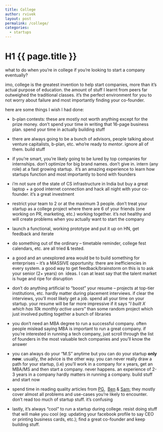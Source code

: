 ```yaml
---
title: College
author: rvivek
layout: post
permalink: /college/
categories:
  - startups
---
```

# H1 {{ page.title }}

what to do when you&#8217;re in college if you&#8217;re looking to start a company eventually?

imo, college is the greatest invention to help start companies, more than it&#8217;s actual purpose of education. the amount of stuff I learnt from peers far outweighed the traditional classes. it&#8217;s the perfect environment for you to not worry about failure and most importantly finding your co-founder.

here are some things I wish I had done:

  * b-plan contests: these are mostly not worth anything except for the prize money. don&#8217;t spend your time in writing that 16-page business plan. spend your time in actually building stuff

  * there are always going to be a bunch of advisors, people talking about venture capitalists, b-plan, etc. who&#8217;re ready to *mentor*. ignore all of them. build stuff

  * if you&#8217;re smart, you&#8217;re likely going to be lured by top companies for internships. don&#8217;t optimize for big brand names. don&#8217;t give in. intern (any role) at a fast growing startup.  it&#8217;s an amazing experience to learn how startups function and most importantly to bond with founders

  * i&#8217;m not sure of the state of CS infrastructure in India but buy a great laptop + a good internet connection and hack all night with your co-founder. it&#8217;s a great investment

  * restrict your team to 2 or at the maximum 3 people. don&#8217;t treat your startup as a college project where there are 6 of your friends (one working on PR, marketing, etc.) working together. it&#8217;s not healthy and will create problems when you actually want to start the company

  * launch a functional, working prototype and put it up on HN, get feedback and iterate

  * do something out of the ordinary &#8211; timetable reminder, college fest calendars, etc. are all tried & tested.

  * a good and an unexplored area would be to build something for enterprises &#8211; it&#8217;s a MASSIVE opportunity. there are inefficiencies in every system. a good way to get feedback/brainstorm on this is to ask your senior (2+ years) on  ideas. I can at least say that the talent market is huge and ripe for disruption

  * don&#8217;t do anything artificial to &#8220;boost&#8221; your resume &#8211; projects at top-tier institutions, etc. hardly matter during placement interviews. if clear the interviews, you&#8217;ll most likely get a job. spend all your time on your startup. your resume will be far more impressive if it says &#8220;*I built X which has 10k monthly active users*&#8221; than some random project which just involved putting together a bunch of libraries

  * you don&#8217;t need an MBA degree to run a successful company. often people mislead saying MBA is important to run a great company. if you&#8217;re interested in running a tech company, just scroll through the list of founders in the most valuable tech companies and you&#8217;ll know the answer

  * you can always do your &#8220;M.S&#8221; anytime but you can do your startup **only now**. usually, the advice is the other way. you can never really draw a path for your startup, (i.e) you&#8217;ll work in a company for x years, get an MBA/MS and then start a company. never happens. an experience of 2-3 years in a company hardly matters in running a company. build stuff and start now

  * spend time in reading quality articles from [PG][1],  [Ben][2] & [Sam][3]; they mostly cover almost all problems and use-cases you&#8217;re likely to encounter. don&#8217;t read too much of startup stuff. it&#8217;s confusing

  * lastly, it&#8217;s always &#8220;cool&#8221; to run a startup during college. resist doing stuff that will make you cool (eg: updating your facebook profile to say CEO or printing business cards, etc.); find a great co-founder and keep building stuff.

 [1]: http://paulgraham.com/articles.html
 [2]: http://www.bhorowitz.com/
 [3]: http://blog.samaltman.com
